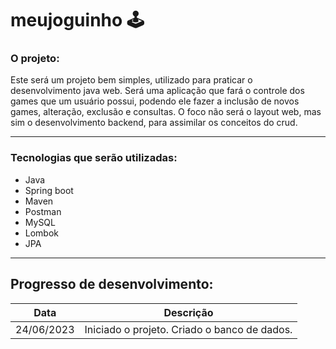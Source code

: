 # meujoguinho :joystick:

### O projeto:
Este será um projeto bem simples, utilizado para praticar o desenvolvimento java web. Será uma aplicação que fará o controle dos games que um usuário possui, podendo ele fazer a inclusão de novos games, alteração, exclusão e consultas.
O foco não será o layout web, mas sim o desenvolvimento backend, para assimilar os conceitos do crud.

-------
### Tecnologias que serão utilizadas:
* Java
* Spring boot
* Maven
* Postman
* MySQL
* Lombok
* JPA

-------
## Progresso de desenvolvimento:
Data        | Descrição
----------- | -------------------------
24/06/2023  | Iniciado o projeto. Criado o banco de dados.
